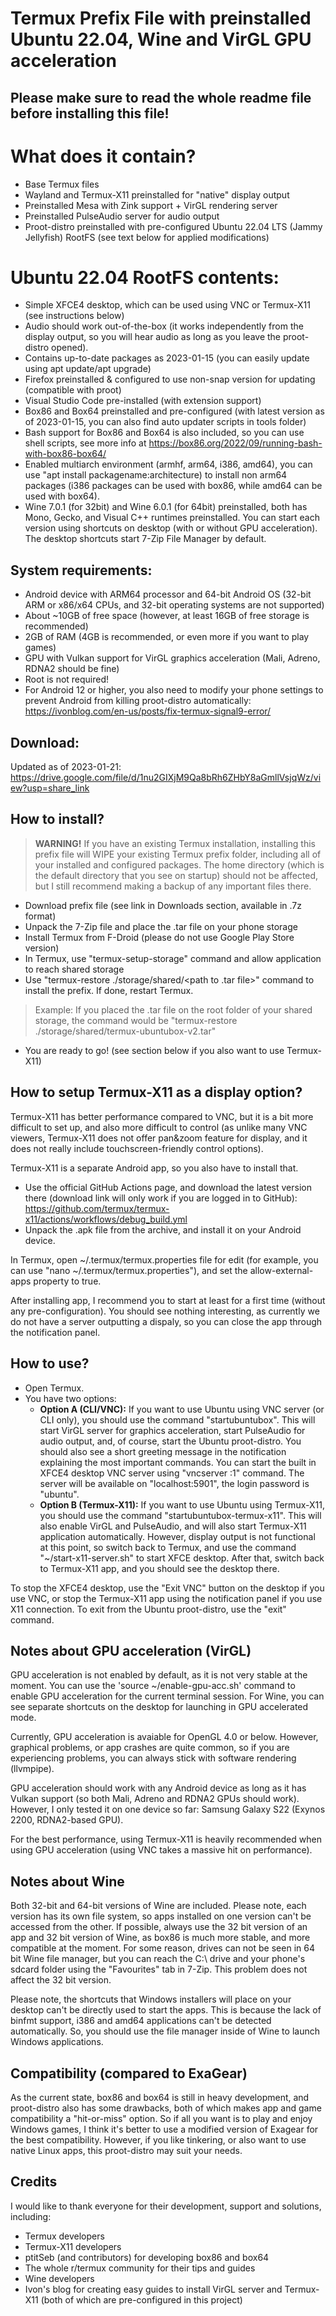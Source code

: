 # Termux Prefix File with preinstalled Ubuntu 22.04, Wine and VirGL GPU acceleration

## Please make sure to read the whole readme file before installing this file!

# What does it contain?
- Base Termux files
- Wayland and Termux-X11 preinstalled for "native" display output
- Preinstalled Mesa with Zink support + VirGL rendering server
- Preinstalled PulseAudio server for audio output
- Proot-distro preinstalled with pre-configured Ubuntu 22.04 LTS (Jammy Jellyfish) RootFS (see text below for applied modifications)

# Ubuntu 22.04 RootFS contents:
- Simple XFCE4 desktop, which can be used using VNC or Termux-X11 (see instructions below)
- Audio should work out-of-the-box (it works independently from the display output, so you will hear audio as long as you leave the proot-distro opened).
- Contains up-to-date packages as 2023-01-15 (you can easily update using apt update/apt upgrade)
- Firefox preinstalled & configured to use non-snap version for updating (compatible with proot)
- Visual Studio Code pre-installed (with extension support)
- Box86 and Box64 preinstalled and pre-configured (with latest version as of 2023-01-15, you can also find auto updater scripts in tools folder)
- Bash support for Box86 and Box64 is also included, so you can use shell scripts, see more info at https://box86.org/2022/09/running-bash-with-box86-box64/
- Enabled multiarch environment (armhf, arm64, i386, amd64), you can use "apt install packagename:architecture) to install non arm64 packages (i386 packages can be used with box86, while amd64 can be used with box64).
- Wine 7.0.1 (for 32bit) and Wine 6.0.1 (for 64bit) preinstalled, both has Mono, Gecko, and Visual C++ runtimes preinstalled. You can start each version using shortcuts on desktop (with or without GPU acceleration). The desktop shortcuts start 7-Zip File Manager by default.

## System requirements:
- Android device with ARM64 processor and 64-bit Android OS (32-bit ARM or x86/x64 CPUs, and 32-bit operating systems are not supported)
- About ~10GB of free space (however, at least 16GB of free storage is recommended)
- 2GB of RAM (4GB is recommended, or even more if you want to play games)
- GPU with Vulkan support for VirGL graphics acceleration (Mali, Adreno, RDNA2 should be fine)
- Root is not required!
- For Android 12 or higher, you also need to modify your phone settings to prevent Android from killing proot-distro automatically: https://ivonblog.com/en-us/posts/fix-termux-signal9-error/
## Download:
Updated as of 2023-01-21:
https://drive.google.com/file/d/1nu2GIXjM9Qa8bRh6ZHbY8aGmllVsjqWz/view?usp=share_link

## How to install?
> **WARNING!** If you have an existing Termux installation, installing this prefix file will WIPE your existing Termux prefix folder, including all of your installed and configured packages. The home directory (which is the default directory that you see on startup) should not be affected, but I still recommend making a backup of any important files there.

- Download prefix file (see link in Downloads section, available in .7z format)
- Unpack the 7-Zip file and place the .tar file on your phone storage
- Install Termux from F-Droid (please do not use Google Play Store version)
- In Termux, use "termux-setup-storage" command and allow application to reach shared storage
- Use  "termux-restore ./storage/shared/<path to .tar file>" command to install the prefix. If done, restart Termux.

> Example: If you placed the .tar file on the root folder of your shared storage, the command would be "termux-restore ./storage/shared/termux-ubuntubox-v2.tar"

- You are ready to go! (see section below if you also want to use Termux-X11)
## How to setup Termux-X11 as a display option?
Termux-X11 has better performance compared to VNC, but it is a bit more difficult to set up, and also more difficult to control (as unlike many VNC viewers, Termux-X11 does not offer pan&zoom feature for display, and it does not really include touchscreen-friendly control options).

Termux-X11 is a separate Android app, so you also have to install that.

 - Use the official GitHub Actions page, and download the latest version there (download link will only work if you are logged in to GitHub): https://github.com/termux/termux-x11/actions/workflows/debug_build.yml
 - Unpack the .apk file from the archive, and install it on your Android device.
	
In Termux, open ~/.termux/termux.properties file for edit (for example, you can use "nano ~/.termux/termux.properties"), and set the allow-external-apps property to true.

After installing app, I recommend you to start at least for a first time (without any pre-configuration). You should see nothing interesting, as currently we do not have a server outputting a dispaly, so you can close the app through the notification panel.

## How to use?

 - Open Termux.
 - You have two options:
	 - **Option A (CLI/VNC):** If you want to use Ubuntu using VNC server (or CLI only), you should use the command "startubuntubox".  This will start VirGL server for graphics acceleration, start PulseAudio for audio output, and, of course, start the Ubuntu proot-distro. You should also see a short greeting message in the notification explaining the most important commands. You can start the built in XFCE4 desktop VNC server using "vncserver :1" command. The server will be available on "localhost:5901", the login password is "ubuntu".
	 - **Option B (Termux-X11):** If you want to use Ubuntu using Termux-X11, you should use the command "startubuntubox-termux-x11". This will also enable VirGL and PulseAudio, and will also start Termux-X11 application automatically. However, display output is not functional at this point, so switch back to Termux, and use the command "~/start-x11-server.sh" to start XFCE desktop. After that, switch back to Termux-X11 app, and you should see the desktop there.

To stop the XFCE4 desktop, use the "Exit VNC" button on the desktop if you use VNC, or stop the Termux-X11 app using the notification panel if you use X11 connection. To exit from the Ubuntu proot-distro, use the "exit" command.

## Notes about GPU acceleration (VirGL)

GPU acceleration is not enabled by default, as it is not very stable at the moment. You can use the 'source ~/enable-gpu-acc.sh' command to enable GPU acceleration for the current terminal session.
For Wine, you can see separate shortcuts on the desktop for launching in GPU accelerated mode.

Currently, GPU acceleration is avaiable for OpenGL 4.0 or below. However, graphical problems, or app crashes are quite common, so if you are experiencing problems, you can always stick with software rendering (llvmpipe).

GPU acceleration should work with any Android device as long as it has Vulkan support (so both Mali, Adreno and RDNA2 GPUs should work). However, I only tested it on one device so far: Samsung Galaxy S22 (Exynos 2200, RDNA2-based GPU).

For the best performance, using Termux-X11 is heavily recommended when using GPU acceleration (using VNC takes a massive hit on performance).

## Notes about Wine

Both 32-bit and 64-bit versions of Wine are included. Please note, each version has its own file system, so apps installed on one version can't be accessed from the other. If possible, always use the 32 bit version of an app and 32 bit version of Wine, as box86 is much more stable, and more compatible at the moment.
For some reason, drives can not be seen in 64 bit Wine file manager, but you can reach the C:\ drive and your phone's sdcard folder using the "Favourites" tab in 7-Zip. This problem does not affect the 32 bit version.

Please note, the shortcuts that Windows installers will place on your desktop can't be directly used to start the apps. This is because the lack of binfmt support, i386 and amd64 applications can't be detected automatically. So, you should use the file manager inside of Wine to launch Windows applications.

## Compatibility (compared to ExaGear)
As the current state, box86 and box64 is still in  heavy development, and proot-distro also has some drawbacks, both of which makes app and game compatibility a "hit-or-miss" option. So if all you want is to play and enjoy Windows games, I think it's better to use a modified version of Exagear for the best compatibility. However, if you like tinkering, or also want to use native Linux apps, this proot-distro may suit your needs.

## Credits
I would like to thank everyone for their development, support and solutions, including:
 - Termux developers
 - Termux-X11 developers
 - ptitSeb (and contributors) for developing box86 and box64
 - The whole r/termux community for their tips and guides
 - Wine developers
 - Ivon's blog for creating easy guides to install VirGL server and Termux-X11 (both of which are pre-configured in this project)
